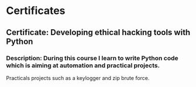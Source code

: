 # Certificates
## Certificate: Developing ethical hacking tools with Python
### Description: During this course I learn to write Python code which is aiming at automation and practical projects.
Practicals projects such as a keylogger and zip brute force.
